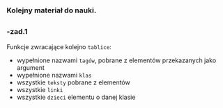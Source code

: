 ### Kolejny materiał do nauki.
##

### -zad.1
Funkcje zwracające kolejno `tablice`:

 - wypełnione nazwami `tagów`, pobrane z elementów przekazanych jako argument
 - wypełnione nazwami `klas`
 - wszystkie `teksty` pobrane z elementów 
 - wszystkie `linki`
 - wszystkie `dzieci` elementu o danej klasie